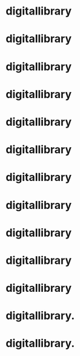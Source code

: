 # digitallibrary
# digitallibrary
# digitallibrary
# digitallibrary
# digitallibrary
# digitallibrary
# digitallibrary
# digitallibrary
# digitallibrary
# digitallibrary
# digitallibrary
# digitallibrary.
# digitallibrary.
